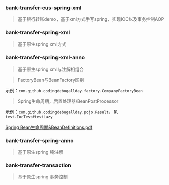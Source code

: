 ### bank-transfer-cus-spring-xml
> 基于银行转账demo，基于xml方式手写spring，实现IOC以及事务控制AOP

### bank-transfer-spring-xml
> 基于原生spring xml方式

### bank-transfer-spring-xml-anno
> 基于原生spring xml与注解相组合

> FactoryBean与BeanFactory区别

示例：`com.github.codingdebugallday.factory.CompanyFactoryBean`

> Spring生命周期，后置处理器/BeanPostProcessor

示例：`com.github.codingdebugallday.pojo.Result`，见`test.IocTest#testLazy`

[Spring Bean生命周期&BeanDefinitions.pdf](doc/Spring%20Bean生命周期&BeanDefinitions.pdf)

### bank-transfer-spring-anno
> 基于原生spring 纯注解

### bank-transfer-transaction
> 基于原生spring 事务控制